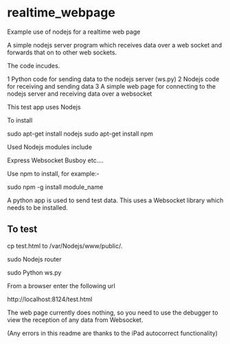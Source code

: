 # realtime_webpage
Example use of nodejs for a realtime web page

A simple nodejs server program which receives data over a web socket and forwards that on to other web sockets.

The code incudes.

1 Python code for sending data to the nodejs server (ws.py)
2 Nodejs code for receiving and sending data
3 A simple web page for connecting to the nodejs server and receiving data over a websocket

This test app uses Nodejs

To install

sudo apt-get install nodejs
sudo apt-get install npm

Used Nodejs modules include

Express
Websocket
Busboy etc....

Use npm to install, for example:-

sudo npm -g install module_name

A python app is used to send test data. This uses a Websocket library which needs to be installed.

To test
-------

cp test.html to /var/Nodejs/www/public/.

sudo Nodejs router

sudo Python ws.py

From a browser enter the following url

http://localhost:8124/test.html

The web page currently does nothing, so you need to use the debugger to view the reception of any data from Websocket.

(Any errors in this readme are thanks to the iPad autocorrect functionality)

